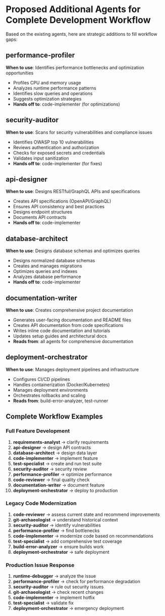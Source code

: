# Proposed Additional Agents for Complete Development Workflow

Based on the existing agents, here are strategic additions to fill workflow gaps:

## **performance-profiler**
**When to use**: Identifies performance bottlenecks and optimization opportunities
- Profiles CPU and memory usage
- Analyzes runtime performance patterns
- Identifies slow queries and operations
- Suggests optimization strategies
- **Hands off to**: code-implementer (for optimizations)

## **security-auditor**
**When to use**: Scans for security vulnerabilities and compliance issues
- Identifies OWASP top 10 vulnerabilities
- Reviews authentication and authorization
- Checks for exposed secrets and credentials
- Validates input sanitization
- **Hands off to**: code-implementer (for fixes)

## **api-designer**
**When to use**: Designs RESTful/GraphQL APIs and specifications
- Creates API specifications (OpenAPI/GraphQL)
- Ensures API consistency and best practices
- Designs endpoint structures
- Documents API contracts
- **Hands off to**: code-implementer

## **database-architect**
**When to use**: Designs database schemas and optimizes queries
- Designs normalized database schemas
- Creates and manages migrations
- Optimizes queries and indexes
- Analyzes database performance
- **Hands off to**: code-implementer

## **documentation-writer**
**When to use**: Creates comprehensive project documentation
- Generates user-facing documentation and README files
- Creates API documentation from code specifications
- Writes inline code documentation and tutorials
- Updates setup guides and architectural docs
- **Reads from**: all agents for comprehensive documentation


## **deployment-orchestrator**
**When to use**: Manages deployment pipelines and infrastructure
- Configures CI/CD pipelines
- Handles containerization (Docker/Kubernetes)
- Manages deployment environments
- Orchestrates rollbacks and scaling
- **Reads from**: build-error-analyzer, test-runner


## Complete Workflow Examples

### Full Feature Development
1. **requirements-analyst** → clarify requirements
2. **api-designer** → design API contracts
3. **database-architect** → design data layer
4. **code-implementer** → implement feature
5. **test-specialist** → create and run test suite
6. **security-auditor** → security review
7. **performance-profiler** → optimize performance
8. **code-reviewer** → final quality check
9. **documentation-writer** → document feature
10. **deployment-orchestrator** → deploy to production

### Legacy Code Modernization
1. **code-reviewer** → assess current state and recommend improvements
2. **git-archaeologist** → understand historical context
3. **security-auditor** → identify vulnerabilities
4. **performance-profiler** → find bottlenecks
5. **code-implementer** → modernize code based on recommendations
6. **test-specialist** → add comprehensive test coverage
7. **build-error-analyzer** → ensure builds work
8. **deployment-orchestrator** → safe deployment

### Production Issue Response
1. **runtime-debugger** → analyze the issue
2. **performance-profiler** → check for performance degradation
3. **security-auditor** → rule out security issues
4. **git-archaeologist** → check recent changes
5. **code-implementer** → implement hotfix
6. **test-specialist** → validate fix
7. **deployment-orchestrator** → emergency deployment
